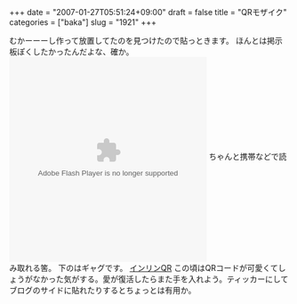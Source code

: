 +++
date = "2007-01-27T05:51:24+09:00"
draft = false
title = "QRモザイク"
categories = ["baka"]
slug = "1921"
+++

むかーーーし作って放置してたのを見つけたので貼っときます。
ほんとは掲示板ぽくしたかったんだよな、確か。
<object classid="clsid:d27cdb6e-ae6d-11cf-96b8-444553540000" codebase="http://fpdownload.macromedia.com/pub/shockwave/cabs/flash/swflash.cab#version=7,0,0,0" width="355" height="368" id="visual_qrcode" align="middle"><param name="allowScriptAccess" value="sameDomain" /><param name="movie" value="http://hbkr.jp/qrcode/visual_qrcode.swf" /><param name="quality" value="high" /><param name="bgcolor" value="#ffffff" /><embed src="http://hbkr.jp/qrcode/visual_qrcode.swf" quality="high" bgcolor="#ffffff" width="355" height="368" name="visual_qrcode" align="middle" allowScriptAccess="sameDomain" type="application/x-shockwave-flash" pluginspage="http://www.macromedia.com/go/getflashplayer" /></object>
ちゃんと携帯などで読み取れる筈。
下のはギャグです。
<a href="http://hbkr.jp/qrcode/visual_qrcode2.html" target="_blank">インリンQR</a>
この頃はQRコードが可愛くてしょうがなかった気がする。愛が復活したらまた手を入れよう。ティッカーにしてブログのサイドに貼れたりするとちょっとは有用か。
